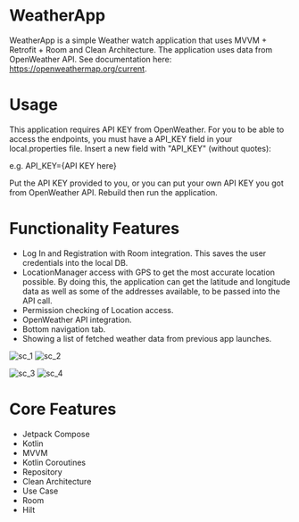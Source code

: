 # WeatherApp
WeatherApp is a simple Weather watch application that uses MVVM + Retrofit + Room and Clean Architecture. The application uses data from OpenWeather API. See documentation here: https://openweathermap.org/current.

# Usage
This application requires API KEY from OpenWeather. For you to be able to access the endpoints, you must have a API_KEY field in your local.properties file. Insert a new field with "API_KEY" (without quotes):

e.g.
API_KEY={API KEY here}

Put the API KEY provided to you, or you can put your own API KEY you got from OpenWeather API. Rebuild then run the application.

# Functionality Features
- Log In and Registration with Room integration. This saves the user credentials into the local DB.
- LocationManager access with GPS to get the most accurate location possible. By doing this, the application can get the latitude and longitude data as well as some of the addresses available, to be passed into the API call.
- Permission checking of Location access.
- OpenWeather API integration.
- Bottom navigation tab.
- Showing a list of fetched weather data from previous app launches.

![sc_1](https://user-images.githubusercontent.com/11737795/191381665-f45218d0-0ed7-4552-94aa-f10e5b742590.jpg) ![sc_2](https://user-images.githubusercontent.com/11737795/191381671-813ef637-7bc9-4a35-9a36-1f530722c4d9.jpg) 

![sc_3](https://user-images.githubusercontent.com/11737795/191381690-0684116b-a57e-4c23-8027-1692c99e1cf3.jpg) ![sc_4](https://user-images.githubusercontent.com/11737795/191381700-9a8ed576-6192-46ef-94bb-7bc5a74dbea2.jpg)

# Core Features
- Jetpack Compose
- Kotlin
- MVVM
- Kotlin Coroutines
- Repository
- Clean Architecture
- Use Case
- Room
- Hilt
